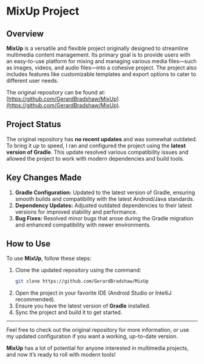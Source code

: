 # MixUp Project

## Overview

**MixUp** is a versatile and flexible project originally designed to streamline multimedia content management. Its primary goal is to provide users with an easy-to-use platform for mixing and managing various media files—such as images, videos, and audio files—into a cohesive project. The project also includes features like customizable templates and export options to cater to different user needs.

The original repository can be found at:
[https://github.com/GerardBradshaw/MixUp](https://github.com/GerardBradshaw/MixUp).

## Project Status

The original repository has **no recent updates** and was somewhat outdated. To bring it up to speed, I ran and configured the project using the **latest version of Gradle**. This update resolved various compatibility issues and allowed the project to work with modern dependencies and build tools.

## Key Changes Made

1. **Gradle Configuration:** Updated to the latest version of Gradle, ensuring smooth builds and compatibility with the latest Android/Java standards.
2. **Dependency Updates:** Adjusted outdated dependencies to their latest versions for improved stability and performance.
3. **Bug Fixes:** Resolved minor bugs that arose during the Gradle migration and enhanced compatibility with newer environments.

## How to Use

To use **MixUp**, follow these steps:
1. Clone the updated repository using the command:
    ```bash
    git clone https://github.com/GerardBradshaw/MixUp
    ```
2. Open the project in your favorite IDE (Android Studio or IntelliJ recommended).
3. Ensure you have the latest version of **Gradle** installed.
4. Sync the project and build it to get started.

---

Feel free to check out the original repository for more information, or use my updated configuration if you want a working, up-to-date version.

**MixUp** has a lot of potential for anyone interested in multimedia projects, and now it’s ready to roll with modern tools!
